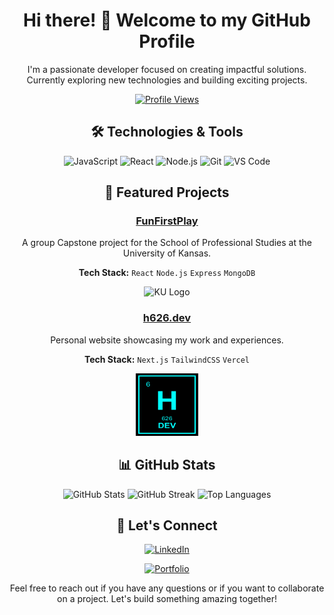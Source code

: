 <div align="center">

# Hi there! 👋 Welcome to my GitHub Profile

I'm a passionate developer focused on creating impactful solutions. Currently exploring new technologies and building exciting projects.

[![Profile Views](https://komarev.com/ghpvc/?username=HPS88&color=blueviolet)](https://github.com/HPS88)

## 🛠️ Technologies & Tools

![JavaScript](https://img.shields.io/badge/-JavaScript-F7DF1E?style=flat-square&logo=javascript&logoColor=black)
![React](https://img.shields.io/badge/-React-61DAFB?style=flat-square&logo=react&logoColor=black)
![Node.js](https://img.shields.io/badge/-Node.js-339933?style=flat-square&logo=node.js&logoColor=white)
![Git](https://img.shields.io/badge/-Git-F05032?style=flat-square&logo=git&logoColor=white)
![VS Code](https://img.shields.io/badge/-VS%20Code-007ACC?style=flat-square&logo=visual-studio-code)

## 🚀 Featured Projects

### [FunFirstPlay](https://github.com/ITEC490-Capstone-Group3/FunFirstPlay)
A group Capstone project for the School of Professional Studies at the University of Kansas.

**Tech Stack:** `React` `Node.js` `Express` `MongoDB`

<img src="https://brand.ku.edu/sites/brand/files/images/2020/KUMarks_Jayhawk.png" width="100" height="100" alt="KU Logo">

### [h626.dev](https://github.com/H626-Dev/h626.dev)
Personal website showcasing my work and experiences.

**Tech Stack:** `Next.js` `TailwindCSS` `Vercel`

<img src="https://github.com/H626-Dev/h626.dev/blob/main/logo.png?raw=true" width="100" height="100" alt="h626.dev logo">

## 📊 GitHub Stats

<img src="https://github-readme-stats.vercel.app/api?username=HPS88&show_icons=true&theme=radical" alt="GitHub Stats" />

<img src="https://github-readme-streak-stats.herokuapp.com/?user=HPS88&theme=radical" alt="GitHub Streak" />

<img src="https://github-readme-stats.vercel.app/api/top-langs/?username=HPS88&layout=compact&theme=radical" alt="Top Languages" />

## 🤝 Let's Connect

[![LinkedIn](https://img.shields.io/badge/-LinkedIn-0A66C2?style=flat-square&logo=linkedin&logoColor=white)](https://linkedin.com/in/your-profile)

[![Portfolio](https://img.shields.io/badge/-Portfolio-000000?style=flat-square&logo=react&logoColor=white)](https://h626.dev)

Feel free to reach out if you have any questions or if you want to collaborate on a project. Let's build something amazing together!

</div>
